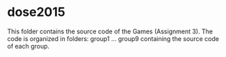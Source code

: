 # dose2015
This folder contains the source code of the Games (Assignment 3).
The code is organized in folders:
group1
...
group9
containing the source code of each group.


